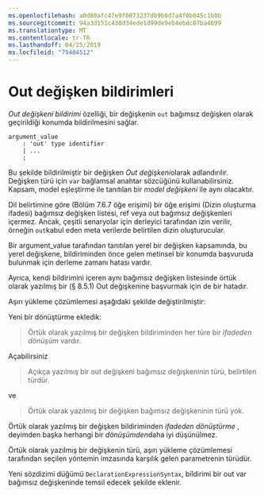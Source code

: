 ```yaml
---
ms.openlocfilehash: a0d80afc47e9f0073237db9b8d7a4f0b045c1b0b
ms.sourcegitcommit: 94a3d151c438d34ede1d99de9eb4ebdc07ba4699
ms.translationtype: MT
ms.contentlocale: tr-TR
ms.lasthandoff: 04/25/2019
ms.locfileid: "79484512"
---
```

# <a name="out-variable-declarations"></a>Out değişken bildirimleri

*Out değişkeni bildirimi* özelliği, bir değişkenin `out` bağımsız değişken olarak geçirildiği konumda bildirilmesini sağlar.

```antlr
argument_value
    : 'out' type identifier
    | ...
    ;
```

Bu şekilde bildirilmiştir bir değişken *Out değişkeni*olarak adlandırılır. Değişken türü için `var` bağlamsal anahtar sözcüğünü kullanabilirsiniz. Kapsam, model eşleştirme ile tanıtılan bir *model değişkeni* ile aynı olacaktır.

Dil belirtimine göre (Bölüm 7.6.7 öğe erişimi) bir öğe erişimi (Dizin oluşturma ifadesi) bağımsız değişken listesi, ref veya out bağımsız değişkenleri içermez. Ancak, çeşitli senaryolar için derleyici tarafından izin verilir, örneğin `out`kabul eden meta verilerde belirtilen dizin oluşturucular.

Bir argument_value tarafından tanıtılan yerel bir değişken kapsamında, bu yerel değişkene, bildiriminden önce gelen metinsel bir konumda başvuruda bulunmak için derleme zamanı hatası vardır.

Ayrıca, kendi bildirimini içeren aynı bağımsız değişken listesinde örtük olarak yazılmış bir (§ 8.5.1) Out değişkenine başvurmak için de bir hatadır.

Aşırı yükleme çözümlemesi aşağıdaki şekilde değiştirilmiştir:

Yeni bir dönüştürme ekledik:

> Örtük olarak yazılmış bir değişken bildiriminden her türe bir *ifadeden dönüşüm* vardır.

Açabilirsiniz

> Açıkça yazılmış bir out değişkeni bağımsız değişkeninin türü, belirtilen türdür.

ve

> Örtük olarak yazılmış bir değişken bağımsız değişkeninin türü yok.

Örtük olarak yazılmış bir değişken bildiriminden *ifadeden dönüştürme* , deyimden başka herhangi bir *dönüşümden*daha iyi düşünülmez.

Örtük olarak yazılmış bir değişkenin türü, aşırı yükleme çözümlemesi tarafından seçilen yöntemin imzasında karşılık gelen parametrenin türüdür.

Yeni sözdizimi düğümü `DeclarationExpressionSyntax`, bildirimi bir out var bağımsız değişkeninde temsil edecek şekilde eklenir.
